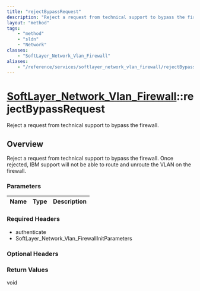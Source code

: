 ```yaml
---
title: "rejectBypassRequest"
description: "Reject a request from technical support to bypass the firewall. Once rejected, IBM support will not be able to route and... "
layout: "method"
tags:
    - "method"
    - "sldn"
    - "Network"
classes:
    - "SoftLayer_Network_Vlan_Firewall"
aliases:
    - "/reference/services/softlayer_network_vlan_firewall/rejectBypassRequest"
---
```

# [SoftLayer_Network_Vlan_Firewall](/reference/services/SoftLayer_Network_Vlan_Firewall)::rejectBypassRequest

Reject a request from technical support to bypass the firewall.


## Overview 
Reject a request from technical support to bypass the firewall. Once rejected, IBM support will not be able to route and unroute the VLAN on the firewall. 

### Parameters 
|Name | Type | Description |
| --- | --- | --- |


### Required Headers
* authenticate
* SoftLayer_Network_Vlan_FirewallInitParameters

### Optional Headers

### Return Values
void

